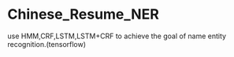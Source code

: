 # Chinese_Resume_NER
use HMM,CRF,LSTM,LSTM+CRF to achieve the goal of name entity recognition.(tensorflow)
